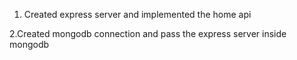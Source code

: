 1. Created express server and implemented the home api

2.Created mongodb connection and pass the express server inside mongodb
